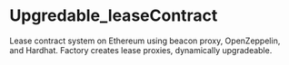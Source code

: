 # Upgredable_leaseContract
Lease contract system on Ethereum using beacon proxy, OpenZeppelin, and Hardhat. Factory creates lease proxies, dynamically upgradeable.
